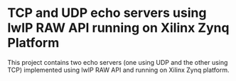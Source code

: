 # TCP and UDP echo servers using lwIP RAW API running on Xilinx Zynq Platform
This project contains two echo servers (one using UDP and the other using TCP) 
implemented using lwIP RAW API and running on Xilinx Zynq platform.
